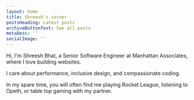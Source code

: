 ```yaml
---
layout: home
title: Shreesh's corner
postsHeading: Latest posts
archiveButtonText: See all posts
metaDesc: ''
socialImage: ''
---
```

Hi, I'm Shreesh Bhat, a Senior Software Engineer at Manhattan Associates, where I love building websites.

I care about performance, inclusive design, and compassionate coding.

In my spare time, you will often find me playing Rocket League, listening to Opeth, or table top gaming with my partner.
